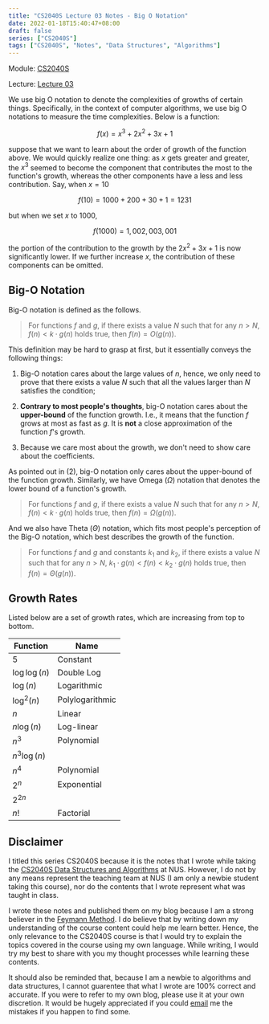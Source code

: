 ```yaml
---
title: "CS2040S Lecture 03 Notes - Big O Notation"
date: 2022-01-18T15:40:47+08:00
draft: false
series: ["CS2040S"]
tags: ["CS2040S", "Notes", "Data Structures", "Algorithms"]
---
```


Module: [CS2040S](...)

Lecture: [Lecture 03](..)

We use big O notation to denote the complexities of growths of certain things. Specifically, in the context of computer algorithms, we use big O notations to measure the time complexities. Below is a function:

$$
f(x) = x^3+2x^2+3x+1
$$

suppose that we want to learn about the order of growth of the function above. We would quickly realize one thing: as $x$ gets greater and greater, the $x^3$ seemed to become the component that contributes the most to the function's growth, whereas the other components have a less and less contribution. Say, when $x=10$

$$
f(10)=1000+200+30+1=1231
$$

but when we set $x$ to $1000$,

$$
f(1000)=1,002,003,001
$$

the portion of the contribution to the growth by the $2x^2+3x+1$ is now significantly lower. If we further increase $x$, the contribution of these components can be omitted. 

## Big-O Notation

Big-O notation is defined as the follows. 

>  For functions $f$ and $g$, if there exists a value $N$ such that for any $n>N$, $f(n)<k\cdot g(n)$ holds true, then $f(n)=O(g(n))$.

This definition may be hard to grasp at first, but it essentially conveys the following things:

1. Big-O notation cares about the large values of $n$, hence, we only need to prove that there exists a value $N$ such that all the values larger than $N$ satisfies the condition;

2. **Contrary to most people's thoughts**, big-O notation cares about the **upper-bound** of the function growth. I.e., it means that the function $f$ grows at most as fast as $g$. It is **not** a close approximation of the function $f$'s growth. 

3. Because we care most about the growth, we don't need to show care about the coefficients. 

As pointed out in (2), big-O notation only cares about the upper-bound of the function growth. Similarly, we have Omega ($\Omega$) notation that denotes the lower bound of a function's growth. 

> For functions $f$ and $g$, if there exists a value $N$ such that for any $n>N$, $f(n)<k\cdot g(n)$ holds true, then $f(n)=\Omega(g(n))$.

And we also have Theta ($\Theta$) notation, which fits most people's perception of the Big-O notation, which best describes the growth of the function.

> For functions $f$ and $g$ and constants $k_{1}$ and $k_{2}$, if there exists a value $N$ such that for any $n>N$, $k_{1}\cdot g(n)<f(n)<k_{2}\cdot g(n)$ holds true, then $f(n)=\Theta(g(n))$.

## Growth Rates

Listed below are a set of growth rates, which are increasing from top to bottom. 

| Function       | Name            |
| -------------- | --------------- |
| $5$            | Constant        |
| $\log\log (n)$ | Double Log      |
| $\log (n)$     | Logarithmic     |
| $\log^{2}(n)$  | Polylogarithmic |
| $n$            | Linear          |
| $n\log(n)$     | Log-linear      |
| $n^{3}$        | Polynomial      |
| $n^{3}\log(n)$ |                 |
| $n^{4}$        | Polynomial      |
| $2^{n}$        | Exponential     |
| $2^{2n}$       |                 |
| $n!$           | Factorial       |

## Disclaimer

I titled this series CS2040S because it is the notes that I wrote while taking the [CS2040S Data Structures and Algorithms](https://nusmods.com/modules/CS2040S/data-structures-and-algorithms) at NUS. However, I do not by any means represent the teaching team at NUS (I am only a newbie student taking this course), nor do the contents that I wrote represent what was taught in class. 

I wrote these notes and published them on my blog because I am a strong believer in the [Feymann Method](https://en.wikipedia.org/wiki/Learning_by_teaching). I do believe that by writing down my understanding of the course content could help me learn better. Hence, the only relevance to the CS2040S course is that I would try to explain the topics covered in the course using my own language. While writing, I would try my best to share with you my thought processes while learning these contents. 

It should also be reminded that, because I am a newbie to algorithms and data structures, I cannot guarentee that what I wrote are 100% correct and accurate. If you were to refer to my own blog, please use it at your own discretion. It would be hugely appreciated if you could [email](mailto:xiuxuan.wang@u.nus.edu) me the mistakes if you happen to find some. 